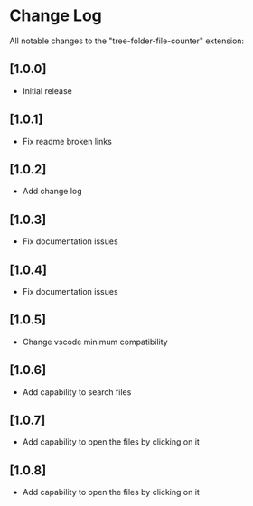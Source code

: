 # Change Log

All notable changes to the "tree-folder-file-counter" extension:

## [1.0.0]

- Initial release

## [1.0.1]

- Fix readme broken links


## [1.0.2]

- Add change log
  
## [1.0.3]

- Fix documentation issues

## [1.0.4]

- Fix documentation issues

## [1.0.5]

- Change vscode minimum compatibility

## [1.0.6]

- Add capability to search files

## [1.0.7]

- Add capability to open the files by clicking on it
  
## [1.0.8]

- Add capability to open the files by clicking on it
